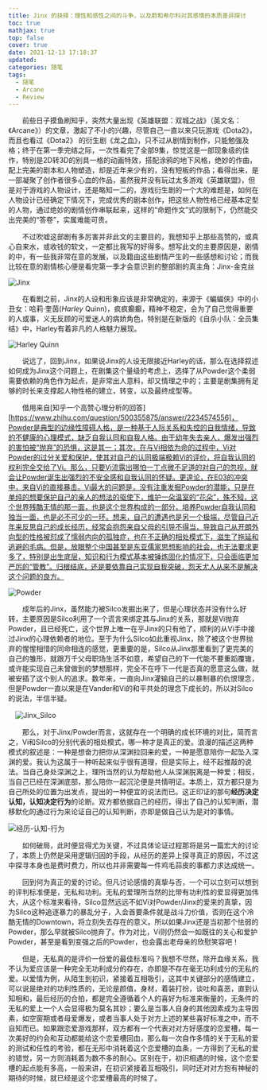 ```yaml
---
title: Jinx 的抉择：理性和感性之间的斗争，以及蔚和希尔科对其感情的本质差异探讨
toc: true
mathjax: true
top: false
cover: true
date: 2021-12-13 17:18:37
updated:
categories: 随笔
tags:
  - 随笔
  - Arcane
  - Review
---
```


　　前些日子摸鱼刷知乎，突然大量出现《英雄联盟：双城之战》（英文名：《Arcane》）的文章，激起了不小的兴趣，尽管自己一直以来只玩游戏《Dota2》，而且也看过《Dota2》 的衍生剧《龙之血》，只不过从剧情到制作，只能勉强及格；终于在第一季完结之际，一次性看完了全部9集，惊觉这是一部现象级的佳作，特别是2D转3D的别具一格的动画特效，搭配涂鸦的地下风格，绝妙的作曲，配上完美的剧本和人物塑造，却是近年来少有的，没有短板的作品；看得出来，是一部凝聚了创作者很多心血的作品，虽然我并没有玩过太多游戏《英雄联盟》，但是对于游戏的人物设计，还是略知一二的，游戏衍生剧的一个大的难题是，如何在人物设计已经确定下情况下，完成优秀的剧本创作，把这些人物性格已经基本定型的人物，通过绝妙的剧情创作串联起来，这样的“命题作文”式的限制下，仍然能交出完美的“答卷”，实属难能可贵。

　　不过吹嘘这部剧有多厉害并非此文的主要目的，我想知乎上那些高赞的，或真心自来水，或收钱的软文，一定都比我写的好得多。想写此文的主要原因是，剧情的中，有一些我非常在意的发展，以及籍由这些剧情产生的一些感想和讨论；而我比较在意的剧情核心便是看完第一季才会意识到的整部剧的真主角：Jinx-金克丝

![Jinx]()

　　在看剧之前，Jinx的人设和形象应该是非常确定的，来源于《蝙蝠侠》中的小丑女：哈莉·奎茵(*Harley* Quinn)，疯疯癫癫，精神不稳定，会为了自己觉得重要的人或事，义无反顾的可爱迷人的病娇角色，特别是在新版的《自杀小队：全员集结》中，Harley有着非凡的人格魅力展现。

![Harley Quinn]()

　　说远了，回到Jinx，如果说Jinx的人设无限接近Harley的话，那么在选择叙述如何成为Jinx这个问题上，在剧集这个量级的考虑上，选择了从Powder这个柔弱需要依赖的角色作为起点，是非常出人意料，却又情理之中的；主要是剧集拥有足够的时长来支撑起人物性格的建立，转变，以及最终成型等。

　　借用来自[知乎一个高赞心理分析的回答][https://www.zhihu.com/question/500355875/answer/2234574556]，Powder是典型的边缘性障碍人格，是一种基于人际关系和失控的自我情绪，导致的不健康的心理模式，缺乏自我认同和自我人格。由于幼年失去亲人，爆发出强烈的害怕被“抛弃”的恐惧，这是其一；其次，在与Vi相依为命的过程中，Vi对Powder的过分关爱和保护，使其对自己的认同极端极赖Vi的评价，将自我认同的权利完全交给了Vi。那么，只要Vi流露出哪怕一丁点微不足道的对自己的忽视，就会让Powder诞生出强烈的不安全感和自我认同的怀疑。更遑论，在E03的冲突中，来自Vi的直接暴击。Vi最大的问题是，没有注重发掘Powder的潜能，只是在单纯的想要保护自己的亲人的想法的驱使下，维护一朵温室的“花朵”，殊不知，这个世界残酷无情的那一面，也是这个世界构成的一部分，培养Powder自我认同和独当一面，也是必不可少的一环。想来，自己的遭遇也是另一个极端，尽管自己近年来反思自己的成长经历，经常会抱怨来自父母的引导不得当，导致自己从开朗外向型的性格被怼成了懦弱内向的孤独症，也在不正确的相处模式下，滋生了拖延和逃避的毛病。但是，放眼整个中国甚至是东亚儒家思想影响的社会，也无法要求更多了，特别是出生底层，知识和行为模式基本被锤炼固化的情况下，只会面临更加严厉的“管教”。归根结底，还是要依靠自己实现自我突破，怨天尤人从来不是解决这个问题的良方。

![Powder]()

　　成年后的Jinx，虽然能力被Silco发掘出来了，但是心理状态并没有什么好转，主要原因是Silco利用了一个谎言来绑定其与Jinx的关系，那就是Vi抛弃Powder，且已经死亡，这个世界上唯一在乎Jinx的只有他了，顺利的从Vi手中接过Jinx的心理依赖者的地位。至于为什么Silco如此重视Jinx，除了被这个世界抛弃的惺惺相惜的同命相连的感觉，更重要的是，Silco从Jinx那里看到了更完美的自己的雏形，就跟万千父母职场生活不如意，希望自己的下一代能不要重蹈覆辙，或许能实现自己未曾做到的梦想那样，完全不在呼下一代是否真的愿意这么做，就被安插了这个别人的追求。数年来，一直向Jinx灌输自己的以暴制暴的仇恨理念，但是Powder一直以来是在Vander和Vi的和平共处的理念下成长的，所以对Silco的说法，半信半疑。

　![Jinx_Silco]()

　　那么，对于Jinx/Powder而言，这就存在一个明确的成长环境的对比，简而言之，Vi和Silco的分别代表的相处模式，哪一种才是真正的爱。浪漫的描述这两种模式的叙述是：一种是想奋力把你从深渊拉回来的爱，一种是愿意陪你一起坠入深渊的爱。我认为这属于一种听起来似乎很有道理，但是实际上，经不起推敲的说法。当自己身处深渊之上，理所当然的认为帮助他人从深渊脱离是一种爱；相反，当自己已经在深渊底部，那么陪你一起沉沦便是共情明证。本质上，双方都只是为自己所处的位置为出发点，提出的一种便宜的说法而已。这正印证的那句**经历决定认知，认知决定行为**的论断。双方都依据自己的经历，得出了自己的认知判断，潜移默化的通过行为来论证自己的认知判断，亦即是做自己认为是对的事情。

![经历-认知-行为]()

　　如何破局，此时便显得尤为关键，不过具体论证过程那将是另一篇宏大的讨论了，本质上仍然是采用逻辑归因的手段，从经历的差异上探寻真正的原因，不过这中探寻本身也是费时费力，所以也并非需要每一件鸡毛蒜皮的事都力求达成统一。

　　回到何为真正的爱的讨论。但凡讨论感情的真挚与否，一个可以立刻可以想到的评判标准便是，无私和功利。无私的爱理所当然的比带有功利性的爱显得更加伟大，从这个标准来看待，Silco显然远远不如Vi对Powder/Jinx的爱来的真挚，因为Silco这种追逐暴力的暴乱分子，入会首要条件就是战斗力价值，否则在这个冷酷无情的Downtown，将立刻失去存在的意义。所以如果Jinx还是当初那个怯弱的Powder，那么早就被Silco抛弃了。作为对比，Vi则仍然会一如既往的关心和爱护Powder，甚至是看到变强之后的Powder，也会露出老母亲的欣慰笑容吧！

　　但是，无私真的是评价一份爱的最佳标准吗？我想不尽然，除开血缘关系，我不认为爱应该是一种完全无功利成分的存在，亦即是不存在毫无功利成分的无私的爱。以爱情为例，从陌生到初识，紧接着互相吸引，这其中关键部分的感情建立，可以说是绝对的功利性质的，无论是颜值，身材，着装打扮，谈吐和喜恶，直到认知相和，最后经历的合拍，都是完全遵循着个人的喜好为标准来衡量的，无条件的无私的爱上一个人会显得极为莫名其妙；要么是当事人自身的其他因素成为主导因素，如空窗期或者母爱爆发，或者当事人处于对方上述的某些喜好标准之中，而不自知而已。如果跟恋爱游戏那样，双方都有一个代表对对方好感度的恋爱槽，每一次美好的约会和互动都能给这个恋爱槽回血，那么每一次自作多情的关于无私的爱的测试和任性的考验，都在无形中消耗着这个恋爱槽的血条，一方得到了无私的爱的错觉，另一方则消耗着为数不多的耐心。区别在于，初识相遇的时候，这个恋爱槽的起点能有多高，一般来讲，在初识紧接着互相吸引，同时还对对方抱有神秘的期待的时候，就已经是这个恋爱槽最高的时候了。
